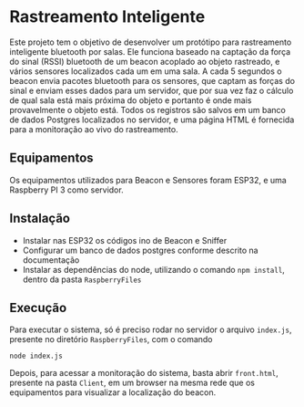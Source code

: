 # Rastreamento Inteligente

Este projeto tem o objetivo de desenvolver um protótipo para rastreamento inteligente bluetooth por salas. Ele funciona baseado na captação da força do sinal (RSSI) bluetooth de um beacon acoplado ao objeto rastreado, e vários sensores localizados cada um em uma sala. A cada 5 segundos o beacon envia pacotes bluetooth para os sensores, que captam as forças do sinal e enviam esses dados para um servidor, que por sua vez faz o cálculo de qual sala está mais próxima do objeto e portanto é onde mais provavelmente o objeto está. Todos os registros são salvos em um banco de dados Postgres localizados no servidor, e uma página HTML é fornecida para a monitoração ao vivo do rastreamento.

## Equipamentos

Os equipamentos utilizados para Beacon e Sensores foram ESP32, e uma Raspberry PI 3 como servidor.

## Instalação
- Instalar nas ESP32 os códigos ino de Beacon e Sniffer
- Configurar um banco de dados postgres conforme descrito na documentação
- Instalar as dependências do node, utilizando o comando `npm install`, dentro da pasta `RaspberryFiles`


## Execução

Para executar o sistema, só é preciso rodar no servidor o arquivo `index.js`, presente no diretório `RaspberryFiles`, com o comando

```node index.js```

Depois, para acessar a monitoração do sistema, basta abrir `front.html`, presente na pasta `Client`, em um browser na mesma rede que os equipamentos para visualizar a localização do beacon.